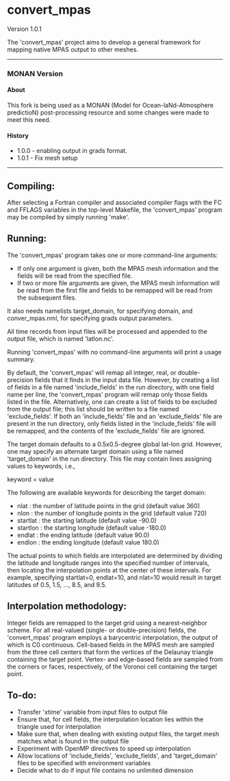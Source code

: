 convert_mpas
============

Version 1.0.1

The 'convert_mpas' project aims to develop a general framework for mapping 
native MPAS output to other meshes.

---
### MONAN Version

#### About

This fork is being used as a MONAN (Model for Ocean-laNd-Atmosphere predictioN) post-processing resource and some changes were made to meet this need.

#### History

- 1.0.0 - enabling output in grads format.
- 1.0.1 - Fix mesh setup
---

## Compiling:

After selecting a Fortran compiler and associated compiler flags with the FC and FFLAGS
variables in the top-level Makefile, the 'convert_mpas' program may be compiled by 
simply running 'make'.


## Running:

The 'convert_mpas' program takes one or more command-line arguments:
- If only one argument is given, both the MPAS mesh information and 
  the fields will be read from the specified file.
- If two or more file arguments are given, the MPAS mesh information will 
  be read from the first file and fields to be remapped will be read from
  the subsequent files.

It also needs namelists target_domain, for specifying domain, and 
conver_mpas.nml, for specifying grads output parameters.

All time records from input files will be processed and appended to the output 
file, which is named 'latlon.nc'.

Running 'convert_mpas' with no command-line arguments will print a usage summary.

By default, the 'convert_mpas' will remap all integer, real, or double-precision
fields that it finds in the input data file. However, by creating a list of
fields in a file named 'include_fields' in the run directory, with one field name 
per line, the 'convert_mpas' program will remap only those fields listed in 
the file. Alternatively, one can create a list of fields to be excluded from 
the output file; this list should be written to a file named 'exclude_fields'.
If both an 'include_fields' file and an 'exclude_fields' file are present in 
the run directory, only fields listed in the 'include_fields' file will be 
remapped, and the contents of the 'exclude_fields' file are ignored.

The target domain defaults to a 0.5x0.5-degree global lat-lon grid. However, one
may specify an alternate target domain using a file named 'target_domain' in 
the run directory. This file may contain lines assigning values to keywords, i.e.,

keyword = value

The following are available keywords for describing the target domain:
 - nlat : the number of latitude points in the grid (default value 360)
 - nlon : the number of longitude points in the grid (default value 720)
 - startlat : the starting latitude (default value -90.0)
 - startlon : the starting longitude (default value -180.0)
 - endlat : the ending latitude (default value 90.0)
 - endlon : the ending longitude (default value 180.0)

The actual points to which fields are interpolated are determined by dividing
the latitude and longitude ranges into the specified number of intervals, then
locating the interpolation points at the center of these intervals. For example,
specifying startlat=0, endlat=10, and nlat=10 would result in target latitudes
of 0.5, 1.5, ..., 8.5, and 9.5.

## Interpolation methodology:

Integer fields are remapped to the target grid using a nearest-neighbor scheme.
For all real-valued (single- or double-precision) fields, the 'convert_mpas' program
employs a barycentric interpolation, the output of which is C0 continuous. Cell-based
fields in the MPAS mesh are sampled from the three cell centers that form the vertices
of the Delaunay triangle containing the target point. Vertex- and edge-based fields
are sampled from the corners or faces, respectively, of the Voronoi cell containing
the target point.

## To-do:
- Transfer 'xtime' variable from input files to output file
- Ensure that, for cell fields, the interpolation location lies within the triangle 
  used for interpolation
- Make sure that, when dealing with existing output files, the target mesh matches
  what is found in the output file
- Experiment with OpenMP directives to speed up interpolation
- Allow locations of 'include_fields', 'exclude_fields', and 'target_domain' files
  to be specified with environment variables
- Decide what to do if input file contains no unlimited dimension
